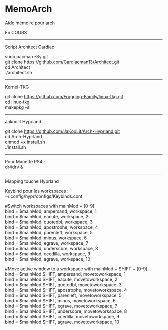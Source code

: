 # MemoArch
Aide mémoire pour arch


En COURS


------------------------  
Script Architect Cardiac  

sudo pacman -Sy git  
git clone https://github.com/Cardiacman13/Architect.git  
cd Architect  
./architect.sh  


----------  
Kernel-TKG  

git clone https://github.com/Frogging-Family/linux-tkg.git  
cd linux-tkg  
makepkg -si  

-----------  
Jakoolit Hyprland  

git clone https://github.com/JaKooLit/Arch-Hyprland.git  
cd Arch-Hyprland  
chmod +x install.sh  
./install.sh  


------------------
Pour Manette PS4 :  
dr4drv &

----------------------------
Mapping touche Hyprland

Keybind pour les workspaces :  
~/.config/hypr/configs/Keybinds.conf  

#Switch workspaces with mainMod + [0-9]  
bind = $mainMod, ampersand, workspace, 1  
bind = $mainMod, eacute, workspace, 2  
bind = $mainMod, quotedbl, workspace, 3  
bind = $mainMod, apostrophe, workspace, 4  
bind = $mainMod, parenleft, workspace, 5  
bind = $mainMod, minus, workspace, 6  
bind = $mainMod, egrave, workspace, 7  
bind = $mainMod, underscore, workspace, 8  
bind = $mainMod, ccedilla, workspace, 9  
bind = $mainMod, agrave, workspace, 10  

#Move active window to a workspace with mainMod + SHIFT + [0-9]  
bind = $mainMod SHIFT, ampersand, movetoworkspace, 1  
bind = $mainMod SHIFT, eacute, movetoworkspace, 2  
bind = $mainMod SHIFT, quotedbl, movetoworkspace, 3  
bind = $mainMod SHIFT, apostrophe, movetoworkspace, 4  
bind = $mainMod SHIFT, parenleft, movetoworkspace, 5  
bind = $mainMod SHIFT, minus, movetoworkspace, 6  
bind = $mainMod SHIFT, egrave, movetoworkspace, 7  
bind = $mainMod SHIFT, underscore, movetoworkspace, 8  
bind = $mainMod SHIFT, ccedilla, movetoworkspace, 9  
bind = $mainMod SHIFT, agrave, movetoworkspace, 10  
